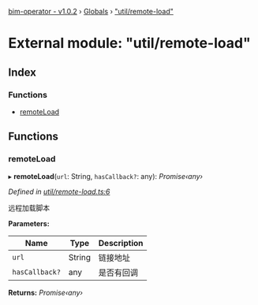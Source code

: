 [bim-operator - v1.0.2](../README.md) › [Globals](../globals.md) › ["util/remote-load"](_util_remote_load_.md)

# External module: "util/remote-load"

## Index

### Functions

* [remoteLoad](_util_remote_load_.md#remoteload)

## Functions

###  remoteLoad

▸ **remoteLoad**(`url`: String, `hasCallback?`: any): *Promise‹any›*

*Defined in [util/remote-load.ts:6](https://github.com/youkaisteve/bim-operator/blob/7f44a37/src/util/remote-load.ts#L6)*

远程加载脚本

**Parameters:**

Name | Type | Description |
------ | ------ | ------ |
`url` | String | 链接地址 |
`hasCallback?` | any | 是否有回调  |

**Returns:** *Promise‹any›*
